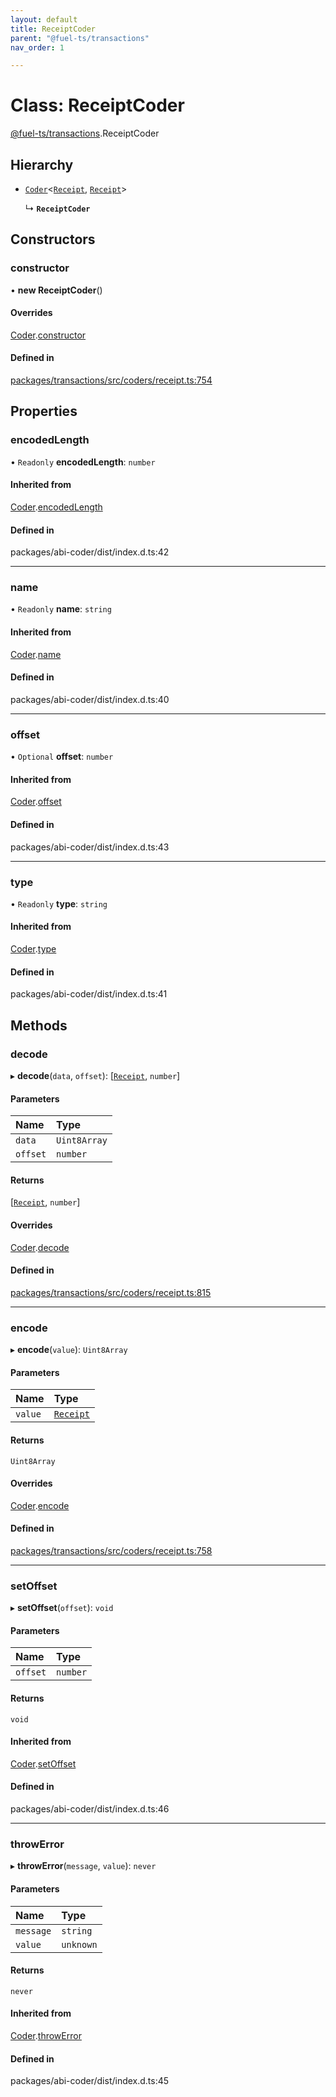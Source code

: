 ```yaml
---
layout: default
title: ReceiptCoder
parent: "@fuel-ts/transactions"
nav_order: 1

---
```


# Class: ReceiptCoder

[@fuel-ts/transactions](../index.md).ReceiptCoder

## Hierarchy

- [`Coder`](internal-Coder.md)<[`Receipt`](../index.md#receipt), [`Receipt`](../index.md#receipt)\>

  ↳ **`ReceiptCoder`**

## Constructors

### constructor

• **new ReceiptCoder**()

#### Overrides

[Coder](internal-Coder.md).[constructor](internal-Coder.md#constructor)

#### Defined in

[packages/transactions/src/coders/receipt.ts:754](https://github.com/FuelLabs/fuels-ts/blob/master/packages/transactions/src/coders/receipt.ts#L754)

## Properties

### encodedLength

• `Readonly` **encodedLength**: `number`

#### Inherited from

[Coder](internal-Coder.md).[encodedLength](internal-Coder.md#encodedlength)

#### Defined in

packages/abi-coder/dist/index.d.ts:42

___

### name

• `Readonly` **name**: `string`

#### Inherited from

[Coder](internal-Coder.md).[name](internal-Coder.md#name)

#### Defined in

packages/abi-coder/dist/index.d.ts:40

___

### offset

• `Optional` **offset**: `number`

#### Inherited from

[Coder](internal-Coder.md).[offset](internal-Coder.md#offset)

#### Defined in

packages/abi-coder/dist/index.d.ts:43

___

### type

• `Readonly` **type**: `string`

#### Inherited from

[Coder](internal-Coder.md).[type](internal-Coder.md#type)

#### Defined in

packages/abi-coder/dist/index.d.ts:41

## Methods

### decode

▸ **decode**(`data`, `offset`): [[`Receipt`](../index.md#receipt), `number`]

#### Parameters

| Name | Type |
| :------ | :------ |
| `data` | `Uint8Array` |
| `offset` | `number` |

#### Returns

[[`Receipt`](../index.md#receipt), `number`]

#### Overrides

[Coder](internal-Coder.md).[decode](internal-Coder.md#decode)

#### Defined in

[packages/transactions/src/coders/receipt.ts:815](https://github.com/FuelLabs/fuels-ts/blob/master/packages/transactions/src/coders/receipt.ts#L815)

___

### encode

▸ **encode**(`value`): `Uint8Array`

#### Parameters

| Name | Type |
| :------ | :------ |
| `value` | [`Receipt`](../index.md#receipt) |

#### Returns

`Uint8Array`

#### Overrides

[Coder](internal-Coder.md).[encode](internal-Coder.md#encode)

#### Defined in

[packages/transactions/src/coders/receipt.ts:758](https://github.com/FuelLabs/fuels-ts/blob/master/packages/transactions/src/coders/receipt.ts#L758)

___

### setOffset

▸ **setOffset**(`offset`): `void`

#### Parameters

| Name | Type |
| :------ | :------ |
| `offset` | `number` |

#### Returns

`void`

#### Inherited from

[Coder](internal-Coder.md).[setOffset](internal-Coder.md#setoffset)

#### Defined in

packages/abi-coder/dist/index.d.ts:46

___

### throwError

▸ **throwError**(`message`, `value`): `never`

#### Parameters

| Name | Type |
| :------ | :------ |
| `message` | `string` |
| `value` | `unknown` |

#### Returns

`never`

#### Inherited from

[Coder](internal-Coder.md).[throwError](internal-Coder.md#throwerror)

#### Defined in

packages/abi-coder/dist/index.d.ts:45
